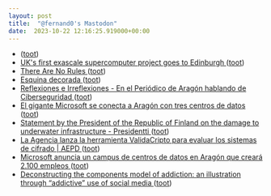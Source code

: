 ```yaml
---
layout: post
title:  "@fernand0's Mastodon"
date:  2023-10-22 12:16:25.919000+00:00
---
```

*  [ ](https://nixnet.social/users/sl1200) ([toot](https://mastodon.social/@fernand0/111278619749181371))
*  [UK's first exascale supercomputer project goes to Edinburgh ](https://thenextweb.com/news/uk-first-exascale-computer-edinburg) ([toot](https://mastodon.social/@fernand0/111278591903306381))
*  [There Are No Rules ](https://www.theatlantic.com/international/archive/2023/10/israel-war-hamas-terrorism-ukraine-russia/675590) ([toot](https://mastodon.social/@fernand0/111278410561810027))
*  [Esquina decorada ](https://www.flickr.com/photos/fernand0/53266227477) ([toot](https://mastodon.social/@fernand0/111278342906103201))
*  [
         Reflexiones e Irreflexiones - En el Periódico de Aragón hablando de Ciberseguridad
       ](http://fernand0.blogalia.com//historias/7876) ([toot](https://mastodon.social/@fernand0/111278280405066238))
*  [El gigante Microsoft se conecta a Aragón con tres centros de datos ](https://www.elperiodicodearagon.com/aragon/2023/10/10/microsoft-planea-inversion-millonaria-aragon-93175291.htm) ([toot](https://mastodon.social/@fernand0/111278242936413021))
*  [Statement by the President of the Republic of Finland on the damage to underwater infrastructure - Presidentti ](https://www.presidentti.fi/en/press-release/statement-by-the-president-of-the-republic-of-finland-on-the-damage-to-underwater-infrastructure) ([toot](https://mastodon.social/@fernand0/111278148235570344))
*  [La Agencia lanza la herramienta ValidaCripto para evaluar los sistemas de cifrado \| AEPD ](https://www.aepd.es/prensa-y-comunicacion/notas-de-prensa/la-agencia-lanza-herramienta-validacript) ([toot](https://mastodon.social/@fernand0/111277989694939432))
*  [Microsoft anuncia un campus de centros de datos en Aragón que creará 2.100 empleos  ](https://www.diariodelaltoaragon.es/noticias/aragon/2023/10/10/microsoft-anuncia-un-campus-de-centros-de-datos-en-aragon-que-creara-2-100-empleos-1683185-daa.html) ([toot](https://mastodon.social/@fernand0/111277661304257517))
*  [Deconstructing the components model of addiction: an illustration through “addictive” use of social media  ](https://www.sciencedirect.com/science/article/pii/S0306460323000898) ([toot](https://mastodon.social/@fernand0/111277454028278057))
